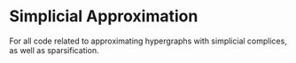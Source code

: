 # Simplicial Approximation

For all code related to approximating hypergraphs with simplicial complices, as well as sparsification.
